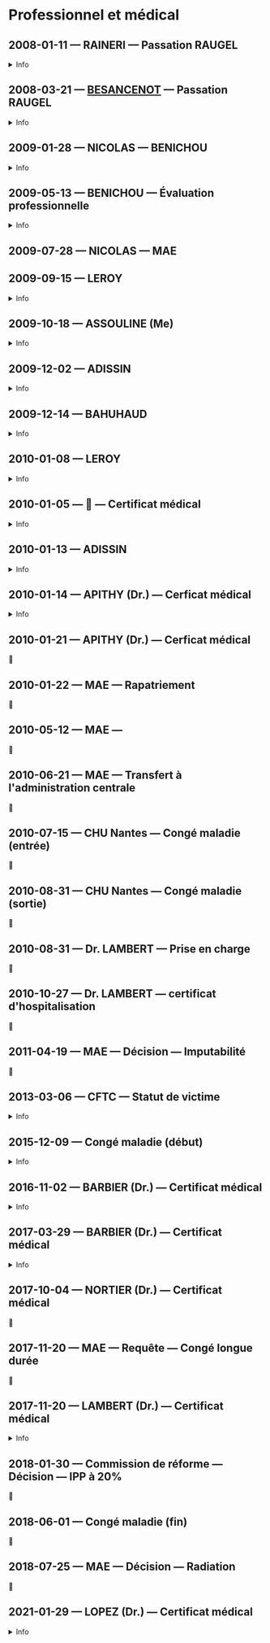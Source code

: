 # Professionnel et médical

## <a id="RAINERI-RAUGEL"></a>2008-01-11 — RAINERI — Passation RAUGEL
<details>
  <summary>Info</summary>
  
* [piece](../pieces/identifiant/82f04043)
</details>

## <a id="BESANC-RAUGEL"></a>2008-03-21 — [BESANCENOT](whoswho.md#besanc) — Passation RAUGEL
<details>
  <summary>Info</summary>
  
* [piece](../pieces/identifiant/70648ad4)
</details>

## 2009-01-28 — NICOLAS — BENICHOU

<details>
  <summary>Info</summary>
  
* [dossier](../pieces/identifiant/21b63641)
</details>

## 2009-05-13 — BENICHOU — Évaluation professionnelle
<details>
  <summary>Info</summary>
  
* [piece](../pieces/identifiant/3cd189d9)
</details>

## 2009-07-28 — NICOLAS — MAE

## 2009-09-15 — LEROY
<details>
  <summary>Info</summary>
  
* [dossier](../pieces/identifiant/55ba3b60)
</details>

## 2009-10-18 — ASSOULINE (Me)
<details>
  <summary>Info</summary>
  
* [dossier](../pieces/identifiant/9925f080)
</details>

## 2009-12-02 — ADISSIN
<details>
  <summary>Info</summary>
  
* [dossier](../pieces/identifiant/59dd3ab2)
</details>

## 2009-12-14 — BAHUHAUD
<details>
  <summary>Info</summary>
  
* [dossier](../pieces/identifiant/ef3c4d08)
</details>

## 2010-01-08 — LEROY
<details>
  <summary>Info</summary>
  
* [dossier](../pieces/identifiant/ef3c4d08)
</details>

## 2010-01-05 — 🚧 — Certificat médical
<details>
  <summary>Info</summary>
  
* Motif: virus/aphone
</details>

## 2010-01-13 — ADISSIN
<details>
  <summary>Info</summary>
  
* [dossier](../pieces/identifiant/241a304f)
</details>

## 2010-01-14 — APITHY (Dr.) — Cerficat médical
<details>
  <summary>Info</summary>
  
* Motif: coups et blessures
</details>

## 2010-01-21 — APITHY (Dr.) — Cerficat médical
🚧

## 2010-01-22 — MAE — Rapatriement
🚧

## 2010-05-12 — MAE — 
🚧

## 2010-06-21 — MAE — Transfert à l'administration centrale
🚧

## 2010-07-15 — CHU Nantes — Congé maladie (entrée)
🚧

## 2010-08-31 — CHU Nantes — Congé maladie (sortie)
🚧

## 2010-08-31 — Dr. LAMBERT — Prise en charge
🚧

## 2010-10-27 — Dr. LAMBERT — certificat d'hospitalisation
🚧

## 2011-04-19 — MAE — Décision — Imputabilité
🚧

## <a id="caecbb5"></a>2013-03-06 — CFTC — Statut de victime
<details>
  <summary>Info</summary>
  
* [piece](../pieces/identifiant/7caecbb5)
</details>

## <a id="raptussuic"></a>2015-12-09 — Congé maladie (début)
<details>
  <summary>Info</summary>
  
* Motif: raptus suicidaire
</details>

## <a id="a999fcb2"></a>2016-11-02 — BARBIER (Dr.) — Certificat médical
<details>
  <summary>Info</summary>
  
* [piece](../pieces/identifiant/a999fcb2)

* Points clés

> État de santé consécutif à la rechute de son accident de service de 2010-01-14 non consolidé
> Hospitalisation au CHU de Nantes du 2016-04-15 imputable à l'accident de service précité
> Inapte à reprendre le travail
> Nécessaire de changer d'administration
</details>

## 2017-03-29 — BARBIER (Dr.) — Certificat médical
<details>
  <summary>Info</summary>
  
* [piece](../pieces/identifiant/aab4aae)
</details>

## 2017-10-04 — NORTIER (Dr.) — Certificat médical
🚧

## 2017-11-20 — MAE — Requête — Congé longue durée
🚧

## 2017-11-20 — LAMBERT (Dr.) — Certificat médical
<details>
  <summary>Info</summary>
  
* Extrait: « stress d'origine professionnelle dû à une mutation à Nantes, à une fonction qui lui déplait »
</details>

## 2018-01-30 — Commission de réforme — Décision — IPP à 20%
🚧

## 2018-06-01 — Congé maladie (fin)
🚧

## 2018-07-25 — MAE — Décision — Radiation 
🚧

## 2021-01-29 — LOPEZ (Dr.) — Certificat médical
<details>
  <summary>Info</summary>
  
* [piece](../pieces/identifiant/69d142)
</details>
